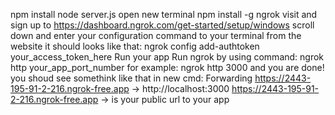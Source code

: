 npm install
node server.js
open new terminal
npm install -g ngrok
visit and sign up to https://dashboard.ngrok.com/get-started/setup/windows
scroll down and enter your configuration command to your terminal from the website
it should looks like that:
ngrok config add-authtoken your_access_token_here
Run your app
Run ngrok by using command:
ngrok http your_app_port_number
for example:
ngrok http 3000
and you are done! you shoud see somethink like that in new cmd:
Forwarding https://2443-195-91-2-216.ngrok-free.app -> http://localhost:3000
https://2443-195-91-2-216.ngrok-free.app -> is your public url to your app
